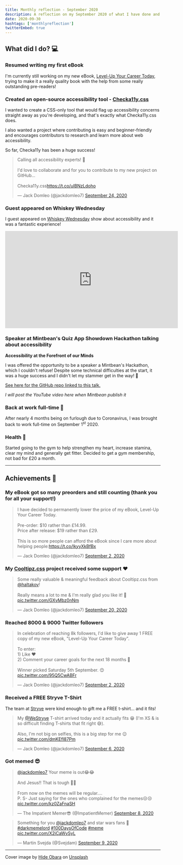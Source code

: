 ```yaml
---
title: Monthly reflection - September 2020
description: A reflection on my September 2020 of what I have done and achieved. Still working on my eBook, created Checka11y.css and started speaking at events...
date: 2020-09-30
hashtags: ['monthlyreflection']
twitterEmbed: true
---
```


## What did I do? 💻

### Resumed writing my first eBook

I'm currently still working on my new eBook, [Level-Up Your Career Today](https://levelupyourcareer.today), trying to make it a really quality book with the help from some really outstanding pre-readers!

### Created an open-source accessibility tool - [Checka11y.css](https://github.com/jackdomleo7/Checka11y.css)

I wanted to create a CSS-only tool that would flag up accessibility concerns straight away as you're developing, and that's exactly what Checka11y.css does.

I also wanted a project where contributing is easy and beginner-friendly and encourages contributors to research and learn more about web accessibility.

So far, Checka11y has been a huge success!

<blockquote class="twitter-tweet"><p lang="en" dir="ltr">Calling all accessibility experts! 📣<br><br>I&#39;d love to collaborate and for you to contribute to my new project on GitHub...<br><br>Checka11y.css<a href="https://t.co/uIBNzLdoho">https://t.co/uIBNzLdoho</a></p>&mdash; Jack Domleo (@jackdomleo7) <a href="https://twitter.com/jackdomleo7/status/1309050206336552960?ref_src=twsrc%5Etfw">September 24, 2020</a></blockquote>

### Guest appeared on Whiskey Wednesday

I guest appeared on [Whiskey Wednesday](https://twitter.com/WskyWednesday) show about accessibility and it was a fantastic experience!

<iframe width="560" height="315" src="https://www.youtube.com/embed/Utf1cznHYcI" frameborder="0" allow="accelerometer; autoplay; encrypted-media; gyroscope; picture-in-picture" allowfullscreen></iframe>

### Speaker at Mintbean's Quiz App Showdown Hackathon talking about accessibility

**Accessibility at the Forefront of our Minds**

I was offered the opportunity to be a speaker a Mintbean's Hackathon, which I couldn't refuse! Despite some technical difficulties at the start, it was a huge success and I didn't let my stammer get in the way! 💪

[See here for the GitHub repo linked to this talk.](https://github.com/jackdomleo7/TALK-accessibility-at-the-forefront-of-our-minds)

_I will post the YouTube video here when Mintbean publish it_

### Back at work full-time 💼

After nearly 4 months being on furlough due to Coronavirus, I was brought back to work full-time on September 1<sup>st</sup> 2020.

### Health 💪

Started going to the gym to help strengthen my heart, increase stamina, clear my mind and generally get fitter. Decided to get a gym membership, not bad for £20 a month.

---

## Achievements 🎉

### My eBook got so many preorders and still counting (thank you for all your support!)

<blockquote class="twitter-tweet"><p lang="en" dir="ltr">I have decided to permanently lower the price of my eBook, Level-Up Your Career Today.<br><br>Pre-order: $10 rather than £14.99.<br>Price after release: $19 rather than £29.<br><br>This is so more people can afford the eBook since I care more about helping people:<a href="https://t.co/lkyyXkBfBx">https://t.co/lkyyXkBfBx</a></p>&mdash; Jack Domleo (@jackdomleo7) <a href="https://twitter.com/jackdomleo7/status/1301057185041051648?ref_src=twsrc%5Etfw">September 2, 2020</a></blockquote>

### My [Cooltipz.css](https://cooltipz.jackdomleo.dev) project received some support ♥

<blockquote class="twitter-tweet"><p lang="en" dir="ltr">Some really valuable &amp; meaningful feedback about Cooltipz.css from <a href="https://twitter.com/haltakov?ref_src=twsrc%5Etfw">@haltakov</a>!<br><br>Really means a lot to me &amp; I&#39;m really glad you like it! 🙏 <a href="https://t.co/GXvMbz0nNm">pic.twitter.com/GXvMbz0nNm</a></p>&mdash; Jack Domleo (@jackdomleo7) <a href="https://twitter.com/jackdomleo7/status/1307609092698132480?ref_src=twsrc%5Etfw">September 20, 2020</a></blockquote>

### Reached 8000 & 9000 Twitter followers

<blockquote class="twitter-tweet"><p lang="en" dir="ltr">In celebration of reaching 8k followers, I&#39;d like to give away 1 FREE copy of my new eBook, &quot;Level-Up Your Career Today&quot;.<br><br>To enter:<br>1) Like ♥<br>2) Comment your career goals for the next 18 months 💪<br><br>Winner picked Saturday 5th September. 😊 <a href="https://t.co/95Q5CwABFr">pic.twitter.com/95Q5CwABFr</a></p>&mdash; Jack Domleo (@jackdomleo7) <a href="https://twitter.com/jackdomleo7/status/1301258853951197186?ref_src=twsrc%5Etfw">September 2, 2020</a></blockquote>

### Received a FREE Stryve T-Shirt

The team at [Stryve](https://www.westryve.com) were kind enough to gift me a FREE t-shirt... and it fits!

<blockquote class="twitter-tweet"><p lang="en" dir="ltr">My <a href="https://twitter.com/WeStryve?ref_src=twsrc%5Etfw">@WeStryve</a> T-shirt arrived today and it actually fits 😁 (I&#39;m XS &amp; is so difficult finding T-shirts that fit right 😅).<br><br>Also, I&#39;m not big on selfies, this is a big step for me 😉 <a href="https://t.co/dmKEfI87Pm">pic.twitter.com/dmKEfI87Pm</a></p>&mdash; Jack Domleo (@jackdomleo7) <a href="https://twitter.com/jackdomleo7/status/1302579802147151874?ref_src=twsrc%5Etfw">September 6, 2020</a></blockquote>

### Got memed 😎

<blockquote class="twitter-tweet"><p lang="en" dir="ltr"><a href="https://twitter.com/jackdomleo7?ref_src=twsrc%5Etfw">@jackdomleo7</a> Your meme is out😂😂<br><br>And Jesus!! That is tough 🤣🤣<br><br>From now on the memes will be regular....<br>P. S- Just saying for the ones who complained for the memes😒😒 <a href="https://t.co/kz0ZaFnaSH">pic.twitter.com/kz0ZaFnaSH</a></p>&mdash; The Impatient Memer😎 (@ImpatientMemer) <a href="https://twitter.com/ImpatientMemer/status/1303210801923198976?ref_src=twsrc%5Etfw">September 8, 2020</a></blockquote>

<blockquote class="twitter-tweet"><p lang="en" dir="ltr">Something for you <a href="https://twitter.com/jackdomleo7?ref_src=twsrc%5Etfw">@jackdomleo7</a> and star wars fans 🙂<a href="https://twitter.com/hashtag/darkmemelord?src=hash&amp;ref_src=twsrc%5Etfw">#darkmemelord</a> <a href="https://twitter.com/hashtag/100DaysOfCode?src=hash&amp;ref_src=twsrc%5Etfw">#100DaysOfCode</a> <a href="https://twitter.com/hashtag/meme?src=hash&amp;ref_src=twsrc%5Etfw">#meme</a> <a href="https://t.co/X2iCaWvSyL">pic.twitter.com/X2iCaWvSyL</a></p>&mdash; Martin Svejda (@Svejdam) <a href="https://twitter.com/Svejdam/status/1303620021558669313?ref_src=twsrc%5Etfw">September 9, 2020</a></blockquote>

---

Cover image by [Hide Obara](https://unsplash.com/@hideobara) on [Unsplash](https://unsplash.com/s/photos/reflection)